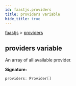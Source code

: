 ```yaml
---
id: faastjs.providers
title: providers variable
hide_title: true
---
```

[faastjs](./faastjs.md) &gt; [providers](./faastjs.providers.md)

## providers variable

An array of all available provider.

<b>Signature:</b>

```typescript
providers: Provider[]
```